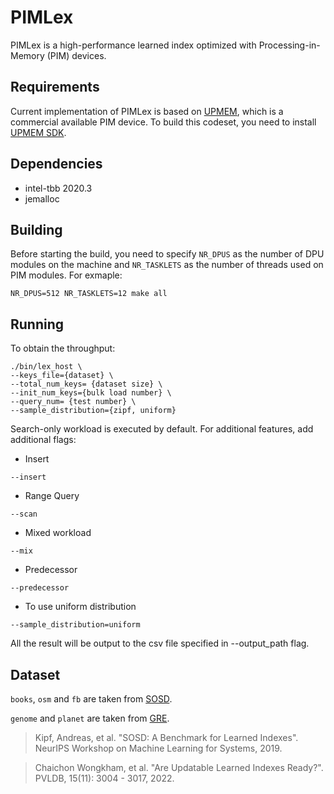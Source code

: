 # PIMLex
PIMLex is a high-performance learned index optimized with Processing-in-Memory (PIM) devices. 

## Requirements
Current implementation of PIMLex is based on [UPMEM](https://www.upmem.com/), which is a commercial available PIM device. To build this codeset, you need to install [UPMEM SDK](https://sdk.upmem.com/).


## Dependencies

- intel-tbb 2020.3
- jemalloc

## Building

Before starting the build, you need to specify `NR_DPUS` as the number of DPU modules on the machine and `NR_TASKLETS` as the number of threads used on PIM modules. For exmaple: 

```
NR_DPUS=512 NR_TASKLETS=12 make all
```

## Running

To obtain the throughput:

```
./bin/lex_host \
--keys_file={dataset} \ 
--total_num_keys= {dataset size} \ 
--init_num_keys={bulk load number} \  
--query_num= {test number} \ 
--sample_distribution={zipf, uniform}
```

Search-only workload is executed by default. For additional features, add additional flags:

- Insert

```
--insert
```

- Range Query

```
--scan
```

- Mixed workload
```
--mix
```

- Predecessor
```
--predecessor
```

- To use uniform distribution

```
--sample_distribution=uniform
```
All the result will be output to the csv file specified in --output_path flag.


## Dataset

`books`, `osm` and `fb` are taken from [SOSD](https://github.com/learnedsystems/SOSD).

 `genome` and `planet` are taken from [GRE](https://github.com/gre4index/GRE).
 
 > Kipf, Andreas, et al. "SOSD: A Benchmark for Learned Indexes". NeurIPS Workshop on Machine Learning for Systems, 2019.

 > Chaichon Wongkham, et al. "Are Updatable Learned Indexes Ready?". PVLDB, 15(11): 3004 - 3017, 2022.

